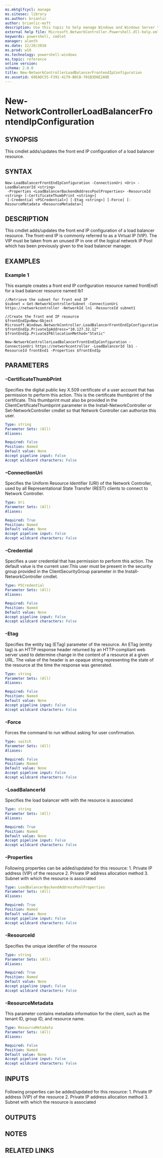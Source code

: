 ```yaml
---
ms.mktglfcycl: manage
ms.sitesec: library
ms.author: brianlic
author: brianlic-msft
description: Use this topic to help manage Windows and Windows Server technologies with Windows PowerShell.
external help file: Microsoft.NetworkController.Powershell.dll-help.xml
keywords: powershell, cmdlet
manager: alanth
ms.date: 12/20/2016
ms.prod: w10
ms.technology: powershell-windows
ms.topic: reference
online version: 
schema: 2.0.0
title: New-NetworkControllerLoadBalancerFrontendIpConfiguration
ms.assetid: 69EADC55-F391-4179-B0CB-701B3D6E2A9E
---
```


# New-NetworkControllerLoadBalancerFrontendIpConfiguration

## SYNOPSIS

This cmdlet adds/updates the front end IP configuration of a load balancer resource.

## SYNTAX

```
New-LoadBalancerFrontEndIpConfiguration -ConnectionUri <Uri> -LoadBalancerId <string>
 -Properties <LoadBalancerBackendAddressPoolProperties> -ResourceId <string> [-CertificateThumbPrint <string>]
 [-Credential <PSCredential>] [-Etag <string>] [-Force] [-ResourceMetadata <ResourceMetadata>]
```

## DESCRIPTION
This cmdlet adds/updates the front end IP configuration of a load balancer resource.
The front-end IP is commonly referred to as a Virtual IP (VIP).
The VIP must be taken from an unused IP in one of the logical network IP Pool which has been previously given to the load balancer manager.

## EXAMPLES

### Example 1

This example creates a front end IP configuration resource named frontEnd1 for a load balancer resource named lb1

```
//Retrieve the subnet for front end IP
$subnet = Get-NetworkControllerSubnet -ConnectionUri https://networkcontroller -NetworkId ln1 -ResourceId subnet1

//Create the front end IP resource
$frontEndIp=New-Object Microsoft.Windows.NetworkController.LoadBalancerFrontEndIpConfigurationProperties
$frontEndIp.PrivateIpAddress="10.127.32.12"
$frontEndIp.PrivateIPAllocationMethod="Static"

New-NetworkControllerLoadBalancerFrontEndIpConfiguration -ConnectionUri https://networkcontroller -LoadBalancerId lb1 -ResourceId frontEnd1 -Properties $frontEndIp
```

## PARAMETERS

### -CertificateThumbPrint
Specifies the digital public key X.509 certificate of a user account that has permission to perform this action.
This is the certificate thumbprint of the certificate.
This thumbprint must also be provided in the ClientCertificateThumbprint parameter in the Install-NetworkController or Set-NetworkController cmdlet so that Network Controller can authorize this user.

```yaml
Type: string
Parameter Sets: (All)
Aliases: 

Required: False
Position: Named
Default value: None
Accept pipeline input: False
Accept wildcard characters: False
```

### -ConnectionUri
Specifies the Uniform Resource Identifier (URI) of the Network Controller, used by all Representational State Transfer (REST) clients to connect to Network Controller.

```yaml
Type: Uri
Parameter Sets: (All)
Aliases: 

Required: True
Position: Named
Default value: None
Accept pipeline input: False
Accept wildcard characters: False
```

### -Credential
Specifies a user credential that has permission to perform this action.
The default value is the current user.This user must be present in the security group provided in the ClientSecurityGroup parameter in the Install-NetworkController cmdlet.

```yaml
Type: PSCredential
Parameter Sets: (All)
Aliases: 

Required: False
Position: Named
Default value: None
Accept pipeline input: False
Accept wildcard characters: False
```

### -Etag
Specifies the entity tag (ETag) parameter of the resource.
An ETag (entity tag) is an HTTP response header returned by an HTTP-compliant web server used to determine change in the content of a resource at a given URL.
The value of the header is an opaque string representing the state of the resource at the time the response was generated.

```yaml
Type: string
Parameter Sets: (All)
Aliases: 

Required: False
Position: Named
Default value: None
Accept pipeline input: False
Accept wildcard characters: False
```

### -Force
Forces the command to run without asking for user confirmation.

```yaml
Type: switch
Parameter Sets: (All)
Aliases: 

Required: False
Position: Named
Default value: None
Accept pipeline input: False
Accept wildcard characters: False
```

### -LoadBalancerId
Specifies the load balancer with with the resource is associated

```yaml
Type: string
Parameter Sets: (All)
Aliases: 

Required: True
Position: Named
Default value: None
Accept pipeline input: False
Accept wildcard characters: False
```

### -Properties
Following properties can be added/updated for this resource:
1.
Private IP address (VIP) of the resource
2.
Private IP address allocation method
3.
Subnet with which the resource is associated

```yaml
Type: LoadBalancerBackendAddressPoolProperties
Parameter Sets: (All)
Aliases: 

Required: True
Position: Named
Default value: None
Accept pipeline input: False
Accept wildcard characters: False
```

### -ResourceId
Specifies the unique identifier of the resource

```yaml
Type: string
Parameter Sets: (All)
Aliases: 

Required: True
Position: Named
Default value: None
Accept pipeline input: False
Accept wildcard characters: False
```

### -ResourceMetadata
This parameter contains metadata information for the client, such as the tenant ID, group ID, and resource name.

```yaml
Type: ResourceMetadata
Parameter Sets: (All)
Aliases: 

Required: False
Position: Named
Default value: None
Accept pipeline input: False
Accept wildcard characters: False
```

## INPUTS

### 
Following properties can be added/updated for this resource:
1.
Private IP address (VIP) of the resource
2.
Private IP address allocation method
3.
Subnet with which the resource is associated

## OUTPUTS

## NOTES
## RELATED LINKS

